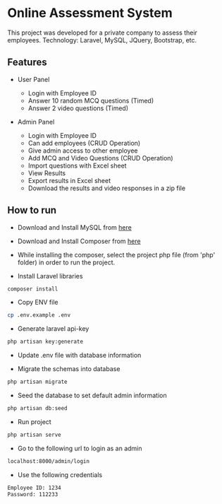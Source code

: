 # Online Assessment System
This project was developed for a private company to assess their employees. Technology: Laravel, MySQL, JQuery, Bootstrap, etc.

## Features

* User Panel
    * Login with Employee ID
    * Answer 10 random MCQ questions (Timed)
    * Answer 2 video questions (Timed)
    
* Admin Panel
    * Login with Employee ID
    * Can add employees (CRUD Operation)
    * Give admin access to other employee
    * Add MCQ and Video Questions (CRUD Operation)
    * Import questions with Excel sheet
    * View Results
    * Export results in Excel sheet
    * Download the results and video responses in a zip file    


## How to run

* Download and Install MySQL from [here](https://www.mysql.com/downloads/)

* Download and Install Composer from [here](https://getcomposer.org/download/)

* While installing the composer, select the project php file (from 'php' folder) in order to run the project.

* Install Laravel libraries
```bash
composer install
```

* Copy ENV file
```bash
cp .env.example .env
```

* Generate laravel api-key
```bash
php artisan key:generate
```

* Update .env file with database information 

* Migrate the schemas into database
```bash
php artisan migrate
```

* Seed the database to set default admin information
```bash
php artisan db:seed
```

* Run project
```bash
php artisan serve
```

* Go to the following url to login as an admin
```bash
localhost:8000/admin/login
```

* Use the following credentials
```bash
Employee ID: 1234
Password: 112233
```
